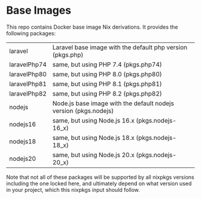# Base Images
This repo contains Docker base image Nix derivations.
It provides the following packages:

|              |                                                                  |
| ---          | ---                                                              |
| laravel      | Laravel base image with the default php version (pkgs.php)       |
| laravelPhp74 | same, but using PHP 7.4 (pkgs.php74)                             |
| laravelPhp80 | same, but using PHP 8.0 (pkgs.php80)                             |
| laravelPhp81 | same, but using PHP 8.1 (pkgs.php81)                             |
| laravelPhp82 | same, but using PHP 8.2 (pkgs.php82)                             |
| nodejs       | Node.js base image with the default nodejs version (pkgs.nodejs) |
| nodejs16     | same, but using Node.js 16.x (pkgs.nodejs-16_x)                  |
| nodejs18     | same, but using Node.js 18.x (pkgs.nodejs-18_x)                  |
| nodejs20     | same, but using Node.js 20.x (pkgs.nodejs-20_x)                  |

Note that not all of these packages will be supported by all nixpkgs versions including the one
locked here, and ultimately depend on what version used in your project, which this nixpkgs input
should follow.
